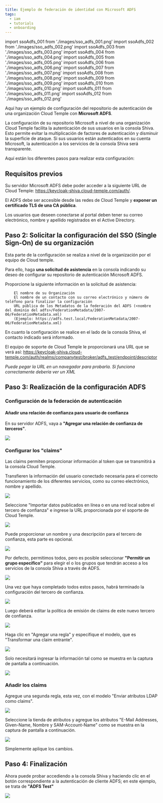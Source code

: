 ```yaml
---
title: Ejemplo de federación de identidad con Microsoft ADFS
tags:
  - iam
  - tutorials
  - onboarding
---
```

import ssoAdfs_001 from './images/sso_adfs_001.png'
import ssoAdfs_002 from './images/sso_adfs_002.png'
import ssoAdfs_003 from './images/sso_adfs_003.png'
import ssoAdfs_004 from './images/sso_adfs_004.png'
import ssoAdfs_005 from './images/sso_adfs_005.png'
import ssoAdfs_006 from './images/sso_adfs_006.png'
import ssoAdfs_007 from './images/sso_adfs_007.png'
import ssoAdfs_008 from './images/sso_adfs_008.png'
import ssoAdfs_009 from './images/sso_adfs_009.png'
import ssoAdfs_010 from './images/sso_adfs_010.png'
import ssoAdfs_011 from './images/sso_adfs_011.png'
import ssoAdfs_012 from './images/sso_adfs_012.png'


Aquí hay un ejemplo de configuración del repositorio de autenticación de una organización Cloud Temple con __Microsoft ADFS__.

La configuración de su repositorio Microsoft a nivel de una organización Cloud Temple facilita la autenticación de sus usuarios en la consola Shiva.
Esto permite evitar la multiplicación de factores de autenticación y disminuir la superficie de ataque.
Si sus usuarios están autenticados en su cuenta Microsoft, la autenticación a los servicios de la consola Shiva será transparente.

Aquí están los diferentes pasos para realizar esta configuración:


## Requisitos previos
Su servidor Microsoft ADFS debe poder acceder a la siguiente URL de Cloud Temple: https://keycloak-shiva.cloud-temple.com/auth/.

El ADFS debe ser accesible desde las redes de Cloud Temple y __exponer un certificado TLS de una CA pública__.

Los usuarios que deseen conectarse al portal deben tener su correo electrónico, nombre y apellido registrados en el Active Directory.

## Paso 2: Solicitar la configuración del SSO (Single Sign-On) de su organización

Esta parte de la configuración se realiza a nivel de la organización por el equipo de Cloud temple.

Para ello, haga __una solicitud de asistencia__ en la consola indicando su deseo de configurar su repositorio de autenticación Microsoft ADFS.

Proporcione la siguiente información en la solicitud de asistencia:
```
    El nombre de su Organización
    El nombre de un contacto con su correo electrónico y número de teléfono para finalizar la configuración
    URL pública de los Metadatos de la federación del ADFS (<nombre del dominio del adfs>/FederationMetadata/2007-06/FederationMetadata.xml)
    (Ejemplo: https://adfs.test.local/FederationMetadata/2007-06/FederationMetadata.xml)
```
En cuanto la configuración se realice en el lado de la consola Shiva, el contacto indicado será informado.

El equipo de soporte de Cloud Temple le proporcionará una URL que se verá así: https://keycloak-shiva.cloud-temple.com/auth/realms/companytest/broker/adfs_test/endpoint/descriptor

*Puede pegar la URL en un navegador para probarla. Si funciona correctamente debería ver un XML*

## Paso 3: Realización de la configuración ADFS
### Configuración de la federación de autenticación

#### Añadir una relación de confianza para usuario de confianza

En su servidor ADFS, vaya a __"Agregar una relación de confianza de terceros"__.

<img src={ssoAdfs_001} />

### Configurar los "claims"
Las claims permiten proporcionar información al token que se transmitirá a la consola Cloud Temple.

Transfieren la información del usuario conectado necesaria para el correcto funcionamiento de los diferentes servicios, como su correo electrónico, nombre y apellido.

<img src={ssoAdfs_002} />

Seleccione "Importar datos publicados en línea o en una red local sobre el tercero de confianza" e ingrese la URL proporcionada por el soporte de Cloud Temple.

<img src={ssoAdfs_003} />

Puede proporcionar un nombre y una descripción para el tercero de confianza, esta parte es opcional.

<img src={ssoAdfs_004} />

Por defecto, permitimos todos, pero es posible seleccionar __"Permitir un grupo específico"__ para elegir el o los grupos que tendrán acceso a los servicios de la consola Shiva a través de ADFS.

<img src={ssoAdfs_005} />

Una vez que haya completado todos estos pasos, habrá terminado la configuración del tercero de confianza.

<img src={ssoAdfs_006} />

Luego deberá editar la política de emisión de claims de este nuevo tercero de confianza.

<img src={ssoAdfs_007} />

Haga clic en "Agregar una regla" y especifique el modelo, que es "Transformar una claim entrante".

<img src={ssoAdfs_008} />

Solo necesitará ingresar la información tal como se muestra en la captura de pantalla a continuación.

<img src={ssoAdfs_009} />

### Añadir los claims
Agregue una segunda regla, esta vez, con el modelo "Enviar atributos LDAP como claims".

<img src={ssoAdfs_010} />

Seleccione la tienda de atributos y agregue los atributos "E-Mail Addresses, Given-Name, Nombre y SAM-Account-Name" como se muestra en la captura de pantalla a continuación.

<img src={ssoAdfs_011} />

Simplemente aplique los cambios.

## Paso 4: Finalización

Ahora puede probar accediendo a la consola Shiva y haciendo clic en el botón correspondiente a la autenticación de cliente ADFS; en este ejemplo, se trata de __"ADFS Test"__

<img src={ssoAdfs_012} />
